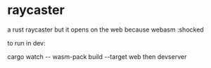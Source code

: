 # raycaster
a rust raycaster but it opens on the web because webasm :shocked

to run in dev:

cargo watch -- wasm-pack build --target web
then
devserver
